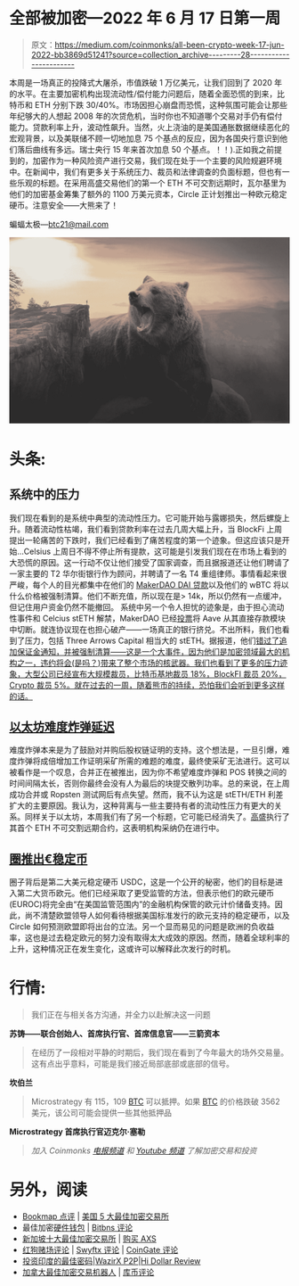 # 全部被加密—2022 年 6 月 17 日第一周

> 原文：<https://medium.com/coinmonks/all-been-crypto-week-17-jun-2022-bb3869d51241?source=collection_archive---------28----------------------->

本周是一场真正的投降式大屠杀，市值跌破 1 万亿美元，让我们回到了 2020 年的水平。在主要加密机构出现流动性/偿付能力问题后，随着全面恐慌的到来，比特币和 ETH 分别下跌 30/40%。市场因担心崩盘而恐慌，这种氛围可能会让那些年纪够大的人想起 2008 年的次贷危机，当时你也不知道哪个交易对手仍有偿付能力。贷款利率上升，波动性飙升。当然，火上浇油的是美国通胀数据继续恶化的宏观背景，以及美联储不顾一切地加息 75 个基点的反应，因为各国央行意识到他们落后曲线有多远。瑞士央行 15 年来首次加息 50 个基点。！！).正如我之前提到的，加密作为一种风险资产进行交易，我们现在处于一个主要的风险规避环境中。在新闻中，我们有更多关于系统压力、裁员和法律调查的负面标题，但也有一些乐观的标题。在采用高盛交易他们的第一个 ETH 不可交割远期时，瓦尔基里为他们的加密基金筹集了额外的 1100 万美元资本，Circle 正计划推出一种欧元稳定硬币。注意安全——大熊来了！

蝙蝠太极—[btc21@mail.com](mailto:btc21@mail.com)

![](img/9b892edae54fa7b01d97a63b56633ee0.png)

# **头条:**

## **系统中的压力**

我们现在看到的是系统中典型的流动性压力。它可能开始与露娜损失，然后螺旋上升。随着流动性枯竭，我们看到贷款利率在过去几周大幅上升，当 BlockFi 上周提出一轮痛苦的下跌时，我们已经看到了痛苦程度的第一个迹象。但这应该只是开始…Celsius 上周日不得不停止所有提款，这可能是引发我们现在在市场上看到的大恐慌的原因。这一行动不仅让他们接受了国家调查，而且据报道还让他们聘请了一家主要的 T2 华尔街银行作为顾问，并聘请了一名 T4 重组律师。事情看起来很严峻，每个人的目光都集中在他们的 [MakerDAO DAI 贷款](https://oasis.app/25977#Overview)以及他们的 wBTC 将以什么价格被强制清算。他们不断充值，所以现在是> 14k，所以仍然有一点缓冲，但记住用户资金仍然不能撤回。
系统中另一个令人担忧的迹象是，由于担心流动性事件和 Celcius stETH 解禁，MakerDAO 已经[投票](https://twitter.com/MakerDAO/status/1537217115677130754?ref_src=twsrc%5Etfw%7Ctwcamp%5Etweetembed%7Ctwterm%5E1537217115677130754%7Ctwgr%5E%7Ctwcon%5Es1_&ref_url=https%3A%2F%2Fcointelegraph.com%2Fnews%2Fmaker-cuts-off-aave-s-dai-supply-as-fallout-from-celsius-continues)将 Aave 从其直接存款模块中切断。就连协议现在也担心破产——一场真正的银行挤兑。不出所料，我们也看到了压力，包括 Three Arrows Capital 相当大的 stETH。据报道，他们[错过了追加保证金通知，并被强制清算——这是一个大事件，因为他们是加密领域最大的机构之一，违约将会(是吗？)带来了整个市场的核武器。我们也看到了更多的压力迹象，大型公司已经宣布大规模裁员，比特币基地裁员 18%，BlockFI 裁员 20%，Crypto 裁员 5%。就在过去的一周，随着熊市的持续，恐怕我们会听到更多这样的话。](https://www.ft.com/content/126d8b02-f06a-4fd9-a57b-9f4ceab3de71)

## [以太坊难度炸弹延迟](https://decrypt.co/102703/ethereum-core-devs-delay-crucial-difficulty-bomb-for-two-months)

难度炸弹本来是为了鼓励对并购后股权链证明的支持。这个想法是，一旦引爆，难度炸弹将成倍增加工作证明采矿所需的难题的难度，最终使采矿无法进行。这可以被看作是一个叹息，合并正在被推出，因为你不希望难度炸弹和 POS 转换之间的时间间隔太长，否则你最终会没有人为最后的块提交散列功率。总的来说，在上周成功合并或 Ropsten 测试网后有点失望。然而，我不认为这是 stETH/ETH 利差扩大的主要原因。我认为，这种背离与一些主要持有者的流动性压力有更大的关系。同样关于以太坊，本周我们有了另一个标题，它可能已经消失了。[高盛](https://www.bloomberg.com/news/articles/2021-06-14/goldman-expands-in-crypto-trading-with-plans-for-ether-options)执行了其首个 ETH 不可交割远期合约，这表明机构采纳仍在进行中。

## [圈推出€稳定币](https://www.circle.com/en/euro-coin)

圈子背后是第二大美元稳定硬币 USDC，这是一个公开的秘密，他们的目标是进入第二大货币欧元。他们已经采取了更受监管的方法，但表示他们的欧元硬币(EUROC)将完全由“在美国监管范围内”的金融机构保管的欧元计价储备支持。因此，尚不清楚欧盟领导人如何看待根据美国标准发行的欧元支持的稳定硬币，以及 Circle 如何预测欧盟即将出台的立法。另一个显而易见的问题是欧洲的负收益率，这也是过去稳定欧元的努力没有取得太大成效的原因。然而，随着全球利率的上升，这种情况正在发生变化，这或许可以解释此次发行的时机。

# **行情:**

> 我们正在与相关各方沟通，并全力以赴解决这一问题

**苏铸——联合创始人、首席执行官、首席信息官——三箭资本**

> 在经历了一段相对平静的时期后，我们现在看到了今年最大的场外交易量。这有点出乎意料，可能是我们接近局部底部或底部的信号。

**坎伯兰**

> Microstrategy 有 115，109 [BTC](https://markets.bitcoin.com/crypto/BTC) 可以抵押。如果 [BTC](https://markets.bitcoin.com/crypto/BTC) 的价格跌破 3562 美元，该公司可能会提供一些其他抵押品

**Microstrategy 首席执行官迈克尔·塞勒**

> *加入 Coinmonks* [*电报频道*](https://t.me/coincodecap) *和* [*Youtube 频道*](https://www.youtube.com/c/coinmonks/videos) *了解加密交易和投资*

# 另外，阅读

*   [Bookmap 点评](https://coincodecap.com/bookmap-review-2021-best-trading-software) | [美国 5 大最佳加密交易所](https://coincodecap.com/crypto-exchange-usa)
*   最佳加密[硬件钱包](/coinmonks/hardware-wallets-dfa1211730c6) | [Bitbns 评论](/coinmonks/bitbns-review-38256a07e161)
*   [新加坡十大最佳加密交易所](https://coincodecap.com/crypto-exchange-in-singapore) | [购买 AXS](https://coincodecap.com/buy-axs-token)
*   [红狗赌场评论](https://coincodecap.com/red-dog-casino-review) | [Swyftx 评论](https://coincodecap.com/swyftx-review) | [CoinGate 评论](https://coincodecap.com/coingate-review)
*   [投资印度的最佳密码](https://coincodecap.com/best-crypto-to-invest-in-india-in-2021)|[WazirX P2P](https://coincodecap.com/wazirx-p2p)|[Hi Dollar Review](https://coincodecap.com/hi-dollar-review)
*   [加拿大最佳加密交易机器人](https://coincodecap.com/5-best-crypto-trading-bots-in-canada) | [库币评论](https://coincodecap.com/kucoin-review)